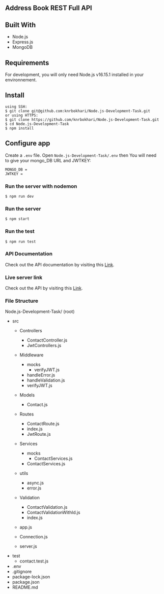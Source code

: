 ## Address Book REST Full API

## Built With
* Node.js
* Express.js
* MongoDB


## Requirements

For development, you will only need Node.js v16.15.1 installed in your environnement.


## Install 
    using SSH:
    $ git clone git@github.com:knrbokhari/Node.js-Development-Task.git
    or using HTTPS:
    $ git clone https://github.com/knrbokhari/Node.js-Development-Task.git
    $ cd Node.js-Development-Task
    $ npm install


## Configure app
Create a `.env` file. Open `Node.js-Development-Task/.env` then You will need to give your mongo_DB URL and JWTKEY:

```
MONGO_DB = 
JWTKEY = 
```
### Run the server with nodemon
    $ npm run dev
### Run the server 
    $ npm start
### Run the test 
    $ npm run test

### API Documentation
Check out the API documentation by visiting this [Link](https://documenter.getpostman.com/view/21641752/2s8YzS1j4s).

### Live server link
Check out the API by visiting this [Link](https://nodejs-development-task-production.up.railway.app/).

### File Structure
Node.js-Development-Task/ (root)

- src
  - Controllers
    - ContactController.js
    - JwtControllers.js
  
  - Middleware
    - mocks
      - verifyJWT.js
    - handleError.js
    - handleValidation.js
    - verifyJWT.js

  - Models
    - Contact.js

  - Routes
    - ContactRoute.js
    - index.js
    - JwtRoute.js
  - Services
    - mocks
      - ContactServices.js
    - ContactServices.js

  - utils
    - async.js
    - error.js

  - Validation
      - ContactValidation.js
      - ContactValidationWithId.js
      - index.js
  - app.js
  - Connection.js
  - server.js
- test
  - contact.test.js
- .env
- .gitignore
- package-lock.json
- package.json
- README.md
